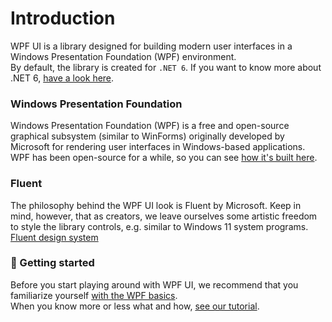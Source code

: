 # Introduction
WPF UI is a library designed for building modern user interfaces in a Windows Presentation Foundation (WPF) environment.  
By default, the library is created for `.NET 6`. If you want to know more about .NET 6, [have a look here](https://docs.microsoft.com/en-us/dotnet/core/whats-new/dotnet-6).

### Windows Presentation Foundation
Windows Presentation Foundation (WPF) is a free and open-source graphical subsystem (similar to WinForms) originally developed by Microsoft for rendering user interfaces in Windows-based applications.  
WPF has been open-source for a while, so you can see [how it's built here](https://github.com/dotnet/wpf).

### Fluent
The philosophy behind the WPF UI look is Fluent by Microsoft. Keep in mind, however, that as creators, we leave ourselves some artistic freedom to style the library controls, e.g. similar to Windows 11 system programs.  
[Fluent design system](https://www.microsoft.com/design/fluent/)

### 🚀 Getting started
Before you start playing around with WPF UI, we recommend that you familiarize yourself [with the WPF basics](https://docs.microsoft.com/en-us/dotnet/desktop/wpf/get-started/create-app-visual-studio?view=netdesktop-6.0).  
When you know more or less what and how, [see our tutorial](https://lepoco.github.io/wpfui/docs.html#tutorial).
